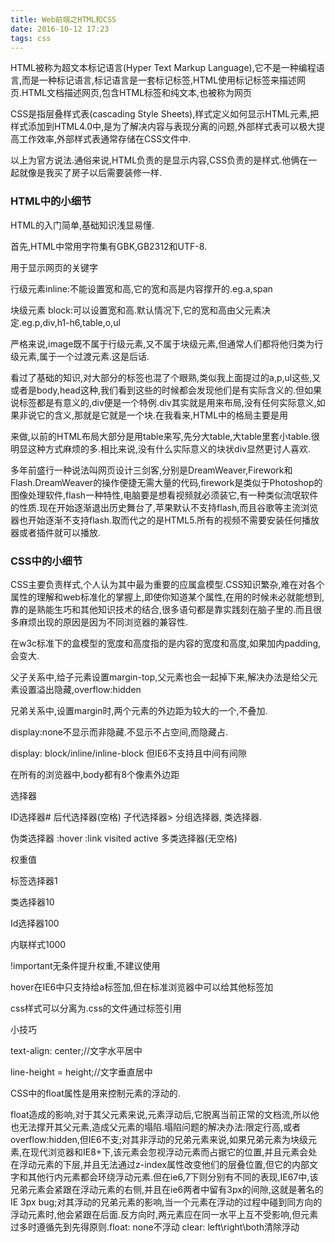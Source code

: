 ```yaml
---
title: Web前端之HTML和CSS
date: 2016-10-12 17:23
tags: css
---
```


HTML被称为超文本标记语言(Hyper Text Markup Language),它不是一种编程语言,而是一种标记语言,标记语言是一套标记标签,HTML使用标记标签来描述网页.HTML文档描述网页,包含HTML标签和纯文本,也被称为网页

CSS是指层叠样式表(cascading Style Sheets),样式定义如何显示HTML元素,把样式添加到HTML4.0中,是为了解决内容与表现分离的问题,外部样式表可以极大提高工作效率,外部样式表通常存储在CSS文件中.

以上为官方说法.通俗来说,HTML负责的是显示内容,CSS负责的是样式.他俩在一起就像是我买了房子以后需要装修一样.

 

### HTML中的小细节

HTML的入门简单,基础知识浅显易懂.

首先,HTML中常用字符集有GBK,GB2312和UTF-8.

<meta name=＂keywords＂>用于显示网页的关键字

行级元素inline:不能设置宽和高,它的宽和高是内容撑开的.eg.a,span

块级元素 block:可以设置宽和高.默认情况下,它的宽和高由父元素决定.eg.p,div,h1-h6,table,o,ul

严格来说,image既不属于行级元素,又不属于块级元素,但通常人们都将他归类为行级元素,属于一个过渡元素.这是后话.

看过了基础的知识,对大部分的标签也混了个眼熟,类似我上面提过的a,p,ul这些,又或者是body,head这种,我们看到这些的时候都会发现他们是有实际含义的.但如果说标签都是有意义的,div便是一个特例.div其实就是用来布局,没有任何实际意义,如果非说它的含义,那就是它就是一个块.在我看来,HTML中的格局主要是用<div>来做,以前的HTML布局大部分是用table来写,先分大table,大table里套小table.很明显这种方式麻烦的多.相比来说,没有什么实际意义的块状div显然更讨人喜欢.

多年前盛行一种说法叫网页设计三剑客,分别是DreamWeaver,Firework和Flash.DreamWeaver的操作便捷无需大量的代码,firework是类似于Photoshop的图像处理软件,flash一种特性,电脑要是想看视频就必须装它,有一种类似流氓软件的性质.现在开始逐渐退出历史舞台了,苹果默认不支持flash,而且谷歌等主流浏览器也开始逐渐不支持flash.取而代之的是HTML5.所有的视频不需要安装任何播放器或者插件就可以播放.

 

### CSS中的小细节

CSS主要负责样式,个人认为其中最为重要的应属盒模型.CSS知识繁杂,难在对各个属性的理解和web标准化的掌握上,即使你知道某个属性,在用的时候未必就能想到,靠的是熟能生巧和其他知识技术的结合,很多语句都是靠实践刻在脑子里的.而且很多麻烦出现的原因是因为不同浏览器的兼容性.

在w3c标准下的盒模型的宽度和高度指的是内容的宽度和高度,如果加内padding,会变大.

父子关系中,给子元素设置margin-top,父元素也会一起掉下来,解决办法是给父元素设置溢出隐藏,overflow:hidden

兄弟关系中,设置margin时,两个元素的外边距为较大的一个,不叠加.

display:none不显示而非隐藏.不显示不占空间,而隐藏占.

display: block/inline/inline-block  但IE6不支持且中间有间隙

在所有的浏览器中,body都有8个像素外边距

选择器

ID选择器# 后代选择器(空格) 子代选择器>  分组选择器,  类选择器.

伪类选择器 :hover  :link  visited  active  多类选择器(无空格)

权重值

标签选择器1

类选择器10

Id选择器100

内联样式1000

!important无条件提升权重,不建议使用

hover在IE6中只支持给a标签加,但在标准浏览器中可以给其他标签加

css样式可以分离为.css的文件通过<link>标签引用

小技巧

text-align: center;//文字水平居中

line-height = height;//文字垂直居中

 

CSS中的float属性是用来控制元素的浮动的.

float造成的影响,对于其父元素来说,元素浮动后,它脱离当前正常的文档流,所以他也无法撑开其父元素,造成父元素的塌陷.塌陷问题的解决办法:限定行高,或者overflow:hidden,但IE6不支;对其非浮动的兄弟元素来说,如果兄弟元素为块级元素,在现代浏览器和IE8+下,该元素会忽视浮动元素而占据它的位置,并且元素会处在浮动元素的下层,并且无法通过z-index属性改变他们的层叠位置,但它的内部文字和其他行内元素都会环绕浮动元素.但在ie6,7下则分别有不同的表现,IE67中,该兄弟元素会紧跟在浮动元素的右侧,并且在ie6两者中留有3px的间隙,这就是著名的IE 3px bug;对其浮动的兄弟元素的影响,当一个元素在浮动的过程中碰到同方向的浮动元素时,他会紧跟在后面.反方向时,两元素应在同一水平上互不受影响,但元素过多时遵循先到先得原则.float: none不浮动  clear: left\right\both清除浮动

